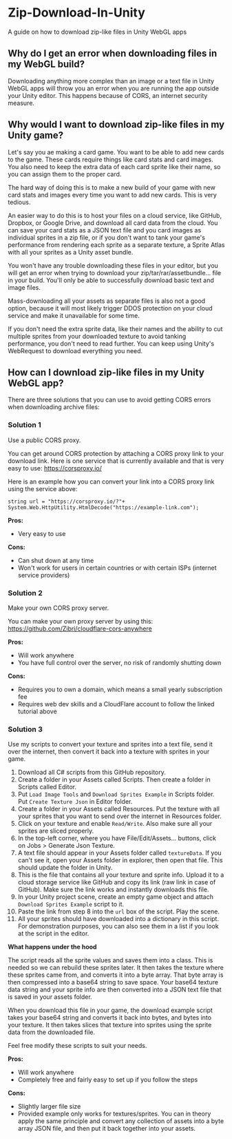 # Zip-Download-In-Unity
A guide on how to download zip-like files in Unity WebGL apps

## Why do I get an error when downloading files in my WebGL build?
Downloading anything more complex than an image or a text file in Unity WebGL apps will throw you an error when you are running the app outside your Unity editor. This happens because of CORS, an internet security measure.

## Why would I want to download zip-like files in my Unity game?
Let's say you ae making a card game. You want to be able to add new cards to the game. These cards require things like card stats and card images. You also need to keep the extra data of each card sprite like their name, so you can assign them to the proper card.

The hard way of doing this is to make a new build of your game with new card stats and images every time you want to add new cards. This is very tedious.

An easier way to do this is to host your files on a cloud service, like GitHub, Dropbox, or Google Drive, and download all card data from the cloud.
You can save your card stats as a JSON text file and you card images as individual sprites in a zip file, or if you don't want to tank your game's performance from rendering each sprite as a separate texture, a Sprite Atlas with all your sprites as a Unity asset bundle.

You won't have any trouble downloading these files in your editor, but you will get an error when trying to download your zip/tar/rar/assetbundle... file in your build. You'll only be able to successfully download basic text and image files.

Mass-downloading all your assets as separate files is also not a good option, because it will most likely trigger DDOS protection on your cloud service and make it unavailable for some time.

If you don't need the extra sprite data, like their names and the ability to cut multiple sprites from your downloaded texture to avoid tanking performance, you don't need to read further.
You can keep using Unity's WebRequest to download everything you need.

## How can I download zip-like files in my Unity WebGL app?
There are three solutions that you can use to avoid getting CORS errors when downloading archive files:

### Solution 1
Use a public CORS proxy.

You can get around CORS protection by attaching a CORS proxy link to your download link. Here is one service that is currently available and that is very easy to use: https://corsproxy.io/ 

Here is an example how you can convert your link into a CORS proxy link using the service above:
```
string url = "https://corsproxy.io/?"+ System.Web.HttpUtility.HtmlDecode("https://example-link.com");
```

**Pros:**
- Very easy to use

**Cons:**
- Can shut down at any time
- Won't work for users in certain countries or with certain ISPs (internet service providers)

### Solution 2
Make your own CORS proxy server.

You can make your own proxy server by using this: https://github.com/Zibri/cloudflare-cors-anywhere 

**Pros:**
- Will work anywhere
- You have full control over the server, no risk of randomly shutting down

**Cons:**
- Requires you to own a domain, which means a small yearly subscription fee
- Requires web dev skills and a CloudFlare account to follow the linked tutorial above

### Solution 3
Use my scripts to convert your texture and sprites into a text file, send it over the internet, then convert it back into a texture with sprites in your game.

1. Download all C# scripts from this GitHub repository.
2. Create a folder in your Assets called Scripts. Then create a folder in Scripts called Editor.
3. Put `Load Image Tools` and `Download Sprites Example` in Scripts folder. Put `Create Texture Json` in Editor folder.
4. Create a folder in your Assets called Resources. Put the texture with all your sprites that you want to send over the internet in Resources folder.
5. Click on your texture and enable `Read/Write`. Also make sure all your sprites are sliced properly.
6. In the top-left corner, where you have File/Edit/Assets... buttons, click on Jobs > Generate Json Texture.
7. A text file should appear in your Assets folder called `textureData`. If you can't see it, open your Assets folder in explorer, then open that file. This should update the folder in Unity.
8. This is the file that contains all your texture and sprite info. Upload it to a cloud storage service like GitHub and copy its link (raw link in case of GitHub). Make sure the link works and instantly downloads this file.
9. In your Unity project scene, create an empty game object and attach `Download Sprites Example` script to it.
10. Paste the link from step 8 into the `url` box of the script. Play the scene.
11. All your sprites should have downloaded into a dictionary in this script. For demonstration purposes, you can also see them in a list if you look at the script in the editor.

**What happens under the hood**

The script reads all the sprite values and saves them into a class. This is needed so we can rebuild these sprites later. It then takes the texture where these sprites came from, and converts it into a byte array.
That byte array is then compressed into a base64 string to save space. Your base64 texture data string and your sprite info are then converted into a JSON text file that is saved in your assets folder.

When you download this file in your game, the download example script takes your base64 string and converts it back into bytes, and bytes into your texture.
It then takes slices that texture into sprites using the sprite data from the downloaded file.

Feel free modify these scripts to suit your needs.

**Pros:**
- Will work anywhere
- Completely free and fairly easy to set up if you follow the steps

**Cons:**
- Slightly larger file size
- Provided example only works for textures/sprites. You can in theory apply the same principle and convert any collection of assets into a byte array JSON file, and then put it back together into your assets.
